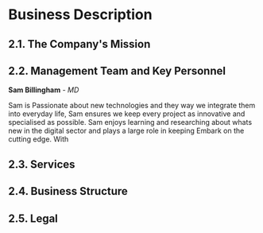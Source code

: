 # Business Description

## 2.1. The Company's Mission

## 2.2. Management Team and Key Personnel

**Sam Billingham** - *MD*

Sam is Passionate about new technologies and they way we integrate them into everyday life, Sam ensures we keep every project as innovative and specialised as possible. Sam enjoys learning and researching about whats new in the digital sector and plays a large role in keeping Embark on the cutting edge. With 

## 2.3. Services

## 2.4. Business Structure

## 2.5. Legal